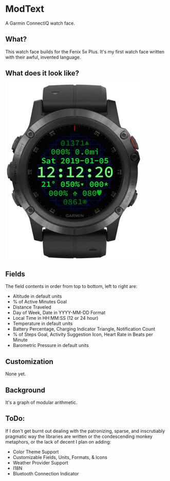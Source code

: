 # ModText
A Garmin ConnectIQ watch face.

## What?
This watch face builds for the Fenix 5x Plus. It's my first watch face
written with their awful, invented language.

## What does it look like?
![Screen Shot](screenshot.png)

## Fields
The field contents in order from top to bottom, left to right are:
- Altitude in default units
- % of Active Minutes Goal
- Distance Traveled
- Day of Week, Date in YYYY-MM-DD Format
- Local Time in HH:MM:SS (12 or 24 hour)
- Temperature in default units
- Battery Percentage, Charging Indicator Triangle, Notification Count
- % of Steps Goal, Activity Suggestion Icon, Heart Rate in Beats per
	Minute
- Barometric Pressure in default units

## Customization
None yet.

## Background
It's a graph of modular arithmetic.

## ToDo:
If I don't get burnt out dealing with the patronizing, sparse, and
inscrutiably pragmatic way the libraries are written or the
condescending monkey metaphors, or the lack of decent I plan on adding:

- Color Theme Support
- Customizable Fields, Units, Formats, & Icons
- Weather Provider Support
- I18N
- Bluetooth Connection Indicator
 
